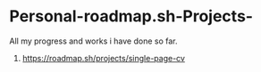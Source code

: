 # Personal-roadmap.sh-Projects-
All my progress and works i have done so far.
1. https://roadmap.sh/projects/single-page-cv
